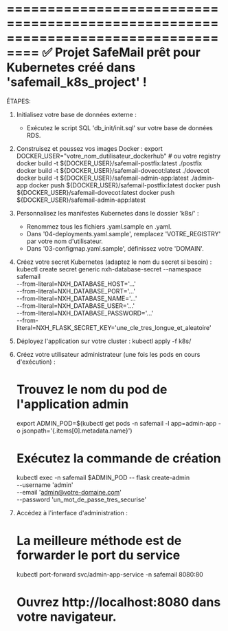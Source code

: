==================================================================================
 ✅  Projet SafeMail prêt pour Kubernetes créé dans 'safemail_k8s_project' ! 
==================================================================================

ÉTAPES:

1. Initialisez votre base de données externe :
   - Exécutez le script SQL 'db_init/init.sql' sur votre base de données RDS.

2. Construisez et poussez vos images Docker :
   export DOCKER_USER="votre_nom_dutilisateur_dockerhub" # ou votre registry
   docker build -t ${DOCKER_USER}/safemail-postfix:latest ./postfix
   docker build -t ${DOCKER_USER}/safemail-dovecot:latest ./dovecot
   docker build -t ${DOCKER_USER}/safemail-admin-app:latest ./admin-app
   docker push ${DOCKER_USER}/safemail-postfix:latest
   docker push ${DOCKER_USER}/safemail-dovecot:latest
   docker push ${DOCKER_USER}/safemail-admin-app:latest

3. Personnalisez les manifestes Kubernetes dans le dossier 'k8s/' :
   - Renommez tous les fichiers .yaml.sample en .yaml.
   - Dans '04-deployments.yaml.sample', remplacez 'VOTRE_REGISTRY' par votre nom d'utilisateur.
   - Dans '03-configmap.yaml.sample', définissez votre 'DOMAIN'.

4. Créez votre secret Kubernetes (adaptez le nom du secret si besoin) :
   kubectl create secret generic nxh-database-secret --namespace safemail \
     --from-literal=NXH_DATABASE_HOST='...' \
     --from-literal=NXH_DATABASE_PORT='...' \
     --from-literal=NXH_DATABASE_NAME='...' \
     --from-literal=NXH_DATABASE_USER='...' \
     --from-literal=NXH_DATABASE_PASSWORD='...' \
     --from-literal=NXH_FLASK_SECRET_KEY='une_cle_tres_longue_et_aleatoire'

5. Déployez l'application sur votre cluster :
   kubectl apply -f k8s/

6. Créez votre utilisateur administrateur (une fois les pods en cours d'exécution) :
   # Trouvez le nom du pod de l'application admin
   export ADMIN_POD=$(kubectl get pods -n safemail -l app=admin-app -o jsonpath='{.items[0].metadata.name}')
   # Exécutez la commande de création
   kubectl exec -n safemail $ADMIN_POD -- flask create-admin \
     --username 'admin' \
     --email 'admin@votre-domaine.com' \
     --password 'un_mot_de_passe_tres_securise'

7. Accédez à l'interface d'administration :
   # La meilleure méthode est de forwarder le port du service
   kubectl port-forward svc/admin-app-service -n safemail 8080:80
   # Ouvrez http://localhost:8080 dans votre navigateur.
